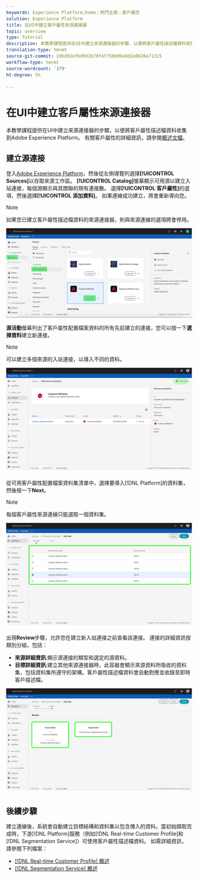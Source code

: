 ```yaml
---
keywords: Experience Platform;home；熱門主題；客戶屬性
solution: Experience Platform
title: 在UI中建立客戶屬性來源連接器
topic: overview
type: Tutorial
description: 本教學課程提供在UI中建立來源連接器的步驟，以便將客戶屬性描述檔資料收集到Adobe Experience Platform。
translation-type: tm+mt
source-git-commit: 2dbd92efbd992b70f4f750b09e9d2e0626e71315
workflow-type: tm+mt
source-wordcount: '379'
ht-degree: 5%

---
```



# 在UI中建立客戶屬性來源連接器

本教學課程提供在UI中建立來源連接器的步驟，以便將客戶屬性描述檔資料收集到Adobe Experience Platform。 有關客戶屬性的詳細資訊，請參閱[概述文檔](https://experienceleague.adobe.com/docs/core-services/interface/customer-attributes/attributes.html)。

## 建立源連接

登入[Adobe Experience Platform](https://platform.adobe.com)，然後從左側導覽列選擇&#x200B;**[!UICONTROL Sources]**&#x200B;以存取來源工作區。 **[!UICONTROL Catalog]**&#x200B;螢幕顯示可用源以建立入站連接，每個源顯示與其關聯的現有連接數。 選擇&#x200B;**[!UICONTROL 客戶屬性]**&#x200B;的選項，然後選擇&#x200B;**[!UICONTROL 添加資料]**。 如果連線成功建立，將會重新導向您。

>[!NOTE]
>
>如果您已建立客戶屬性描述檔資料的來源連接器，則與來源連線的選項將會停用。

![](../../../../images/tutorials/create/customer-attributes/catalog.png)

**源活動**&#x200B;螢幕列出了客戶屬性配置檔案資料的所有先前建立的連接，您可以按一下&#x200B;**選擇資料**&#x200B;建立新連接。

>[!NOTE]
>
>可以建立多個來源的入站連接，以導入不同的資料。

![](../../../../images/tutorials/create/customer-attributes/source_activity.png)

從可用客戶屬性配置檔案資料集清單中，選擇要導入[!DNL Platform]的資料集，然後按一下&#x200B;**Next**。

>[!NOTE]
>
>每個客戶屬性來源連線只能選取一個資料集。

![](../../../../images/tutorials/create/customer-attributes/select_data.png)

出現&#x200B;**Review**&#x200B;步驟，允許您在建立新入站連接之前查看該連接。 連接的詳細資訊按類別分組，包括：

* **來源詳細資訊**:顯示源連接的類型和選定的源資料。
* **目標詳細資訊**:建立其他來源連接器時，此容器會顯示來源資料所吸收的資料集，包括資料集所遵守的架構。客戶屬性描述檔資料會自動對應並收錄至即時客戶描述檔。

![](../../../../images/tutorials/create/customer-attributes/review.png)

## 後續步驟

建立連線後，系統會自動建立目標結構和資料集以包含傳入的資料。當初始擷取完成時，下游[!DNL Platform]服務（例如[!DNL Real-time Customer Profile]和[!DNL Segmentation Service]）可使用客戶屬性描述檔資料。 如需詳細資訊，請參閱下列檔案：

* [[!DNL Real-time Customer Profile] 概述](../../../../../profile/home.md)
* [[!DNL Segmentation Service] 概述](../../../../../segmentation/home.md)
